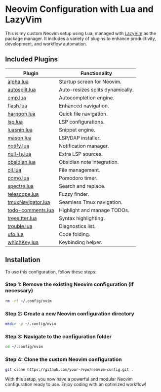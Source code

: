 # Neovim Configuration with Lua and LazyVim

This is my custom Neovim setup using Lua, managed with [LazyVim](https://github.com/folke/lazy.nvim) as the package manager. It includes a variety of plugins to enhance productivity, development, and workflow automation.

## Included Plugins

| Plugin                  | Functionality                                      |
|-------------------------|--------------------------------------------------|
| [alpha.lua](https://github.com/goolord/alpha-nvim) | Startup screen for Neovim. |
| [autosplit.lua](https://github.com/yochem/autosplit.nvim) | Auto-resizes splits dynamically. |
| [cmp.lua](https://github.com/hrsh7th/nvim-cmp) | Autocompletion engine. |
| [flash.lua](https://github.com/folke/flash.nvim) | Enhanced navigation. |
| [harpoon.lua](https://github.com/ThePrimeagen/harpoon) | Quick file navigation. |
| [lsp.lua](https://github.com/neovim/nvim-lspconfig) | LSP configurations. |
| [luasnip.lua](https://github.com/L3MON4D3/LuaSnip) | Snippet engine. |
| [mason.lua](https://github.com/williamboman/mason.nvim) | LSP/DAP installer. |
| [notify.lua](https://github.com/rcarriga/nvim-notify) | Notification manager. |
| [null-ls.lua](https://github.com/jose-elias-alvarez/null-ls.nvim) | Extra LSP sources. |
| [obsidian.lua](https://github.com/epwalsh/obsidian.nvim) | Obsidian note integration. |
| [oil.lua](https://github.com/stevearc/oil.nvim) | File management. |
| [pomo.lua](https://github.com/epwalsh/pomo.nvim) | Pomodoro timer. |
| [spectre.lua](https://github.com/nvim-pack/nvim-spectre) | Search and replace. |
| [telescope.lua](https://github.com/nvim-telescope/telescope.nvim) | Fuzzy finder. |
| [tmuxNavigator.lua](https://github.com/christoomey/vim-tmux-navigator) | Seamless Tmux navigation. |
| [todo-comments.lua](https://github.com/folke/todo-comments.nvim) | Highlight and manage TODOs. |
| [treesitter.lua](https://github.com/nvim-treesitter/nvim-treesitter) | Syntax highlighting. |
| [trouble.lua](https://github.com/folke/trouble.nvim) | Diagnostics list. |
| [ufo.lua](https://github.com/kevinhwang91/nvim-ufo) | Code folding. |
| [whichKey.lua](https://github.com/folke/which-key.nvim) | Keybinding helper. |

## Installation

To use this configuration, follow these steps:

### Step 1: Remove the existing Neovim configuration (if necessary)
```bash
rm -rf ~/.config/nvim
```

### Step 2: Create a new Neovim configuration directory
```bash
mkdir -p ~/.config/nvim
```

### Step 3: Navigate to the configuration folder
```bash
cd ~/.config/nvim
```

### Step 4: Clone the custom Neovim configuration
```bash
git clone https://github.com/your-repo/neovim-config.git .

```
With this setup, you now have a powerful and modular Neovim configuration ready to use. Enjoy coding with an optimized workflow!

